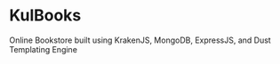 KulBooks
===========

Online Bookstore built using KrakenJS, MongoDB, ExpressJS, and Dust Templating Engine
